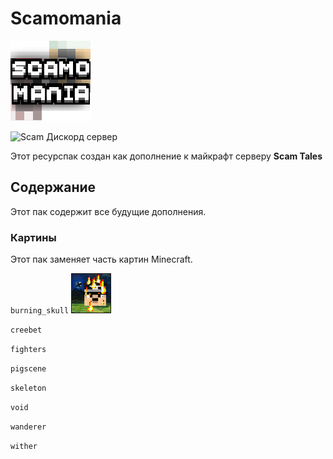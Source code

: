 # Scamomania
![Логотип Ресурспака.](Scamomania/pack.png) 

![Scam Дискорд сервер](https://img.shields.io/discord/1037240667484733471?logo=discord)

Этот ресурспак создан как дополнение к майкрафт серверу **Scam Tales** 


## Содержание
Этот пак содержит все будущие дополнения.

### Картины
Этот пак заменяет часть картин Minecraft.

`burning_skull` ![Логотип Ресурспака.](Scamomania/assets/minecraft/textures/painting/burning_skull.png) 

`creebet`

`fighters`

`pigscene`

`skeleton`

`void`

`wanderer`

`wither`
